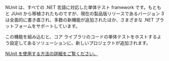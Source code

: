 ﻿NUnit は、すべての .NET 言語に対応した単体テスト framework です。もともと JUnit から移植されたものですが、現在の製品版リリースであるバージョン 3 は全面的に書き直され、多数の新機能が追加されたほか、さまざまな .NET プラットフォームをサポートしています。

この機能を組み込むと、コア ライブラリのコードの単体テストをホストするよう設定してあるソリューションに、新しいプロジェクトが追加されます。

[NUnit を使用する方法の詳細をご覧ください。](https://github.com/nunit/docs/wiki/NUnit-Documentation)
